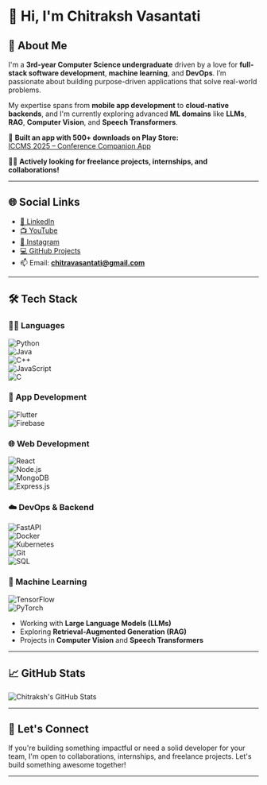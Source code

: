# 👋 Hi, I'm Chitraksh Vasantati

## 🚀 About Me  
I'm a **3rd-year Computer Science undergraduate** driven by a love for **full-stack software development**, **machine learning**, and **DevOps**. I’m passionate about building purpose-driven applications that solve real-world problems.

My expertise spans from **mobile app development** to **cloud-native backends**, and I'm currently exploring advanced **ML domains** like **LLMs**, **RAG**, **Computer Vision**, and **Speech Transformers**.

📱 **Built an app with 500+ downloads on Play Store:**  
[ICCMS 2025 – Conference Companion App](https://play.google.com/store/apps/details?id=org.iitt.iccms2025)

🧑‍💻 **Actively looking for freelance projects, internships, and collaborations!**

---

## 🌐 Social Links

- [🔗 LinkedIn](https://www.linkedin.com/in/chitraksh-vasantati/)
- [📺 YouTube](https://www.youtube.com/@Chitraksh_vasantati_2307)
- [📸 Instagram](https://www.instagram.com/cv_23076/)
- [💻 GitHub Projects](https://github.com/VasantatiChitraksh?tab=repositories)
- 📫 Email: **chitravasantati@gmail.com**

---

## 🛠️ Tech Stack

### 👨‍💻 Languages  
![Python](https://img.shields.io/badge/Python-3670A0?style=flat&logo=python&logoColor=white)  
![Java](https://img.shields.io/badge/Java-007396?style=flat&logo=java&logoColor=white)  
![C++](https://img.shields.io/badge/C++-00599C?style=flat&logo=c%2B%2B&logoColor=white)  
![JavaScript](https://img.shields.io/badge/JavaScript-F7DF1E?style=flat&logo=javascript&logoColor=black)  
![C](https://img.shields.io/badge/C-00599C?style=flat&logo=c&logoColor=white)

### 📱 App Development  
![Flutter](https://img.shields.io/badge/Flutter-02569B?style=flat&logo=flutter&logoColor=white)  
![Firebase](https://img.shields.io/badge/Firebase-FFCA28?style=flat&logo=firebase&logoColor=black)

### 🌐 Web Development  
![React](https://img.shields.io/badge/React-20232A?style=flat&logo=react&logoColor=61DAFB)  
![Node.js](https://img.shields.io/badge/Node.js-339933?style=flat&logo=node.js&logoColor=white)  
![MongoDB](https://img.shields.io/badge/MongoDB-47A248?style=flat&logo=mongodb&logoColor=white)  
![Express.js](https://img.shields.io/badge/Express.js-000000?style=flat&logo=express&logoColor=white)

### ☁️ DevOps & Backend  
![FastAPI](https://img.shields.io/badge/FastAPI-009688?style=flat&logo=fastapi&logoColor=white)  
![Docker](https://img.shields.io/badge/Docker-2496ED?style=flat&logo=docker&logoColor=white)  
![Kubernetes](https://img.shields.io/badge/Kubernetes-326CE5?style=flat&logo=kubernetes&logoColor=white)  
![Git](https://img.shields.io/badge/Git-F05032?style=flat&logo=git&logoColor=white)  
![SQL](https://img.shields.io/badge/SQL-4479A1?style=flat&logo=postgresql&logoColor=white)

### 🧠 Machine Learning  
![TensorFlow](https://img.shields.io/badge/TensorFlow-FF6F00?style=flat&logo=tensorflow&logoColor=white)  
![PyTorch](https://img.shields.io/badge/PyTorch-EE4C2C?style=flat&logo=pytorch&logoColor=white)  
- Working with **Large Language Models (LLMs)**  
- Exploring **Retrieval-Augmented Generation (RAG)**  
- Projects in **Computer Vision** and **Speech Transformers**

---

## 📈 GitHub Stats

![Chitraksh's GitHub Stats](https://github-readme-stats.vercel.app/api?username=VasantatiChitraksh&show_icons=true&hide_title=true&count_private=true&hide=prs&theme=tokyonight)

---

## 💬 Let's Connect

If you're building something impactful or need a solid developer for your team, I'm open to collaborations, internships, and freelance projects. Let's build something awesome together!

---
